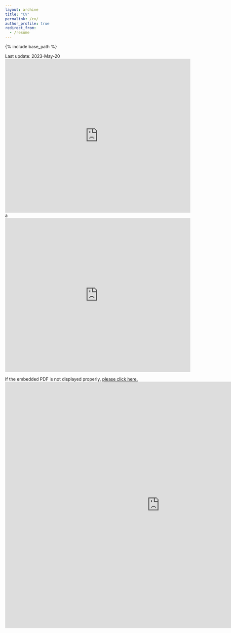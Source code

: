 ```yaml
---
layout: archive
title: "CV"
permalink: /cv/
author_profile: true
redirect_from:
  - /resume
---
```


<style type="text/css">
#pdfContainer  textarea {
    padding-top : 20px;
    margin-bottom : 10px;
    width : 600px;
}
</style>

{% include base_path %}

Last update: 2023-May-20
<embed src="http://danielsarj.github.io/files/DanielAraujo_CV_latest.pdf" width="600px" height="500px" />
a
<embed src="https://drive.google.com/file/d/1s2lavgvmFVFBDHVjDw8ii6NNZlmIJE7C/view?usp=sharing" width="600px" height="500px" />

If the embedded PDF is not displayed properly, <a href="http://danielsarj.github.io/files/DanielAraujo_CV_latest.pdf" target="_blank">please click here.</a> <embed src="http://danielsarj.github.io/files/DanielAraujo_CV_latest.pdf" width="1000px" height="800px" />
